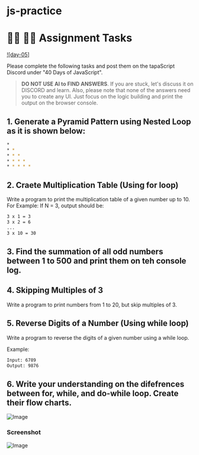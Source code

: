 # js-practice

# **👩‍💻 🧑‍💻 Assignment Tasks**

[![day-05]](https://youtu.be/MDR43-2GvtA 'Video')

Please complete the following tasks and post them on the tapaScript Discord under "40 Days of JavaScript".

> **DO NOT USE AI to FIND ANSWERS**. If you are stuck, let's discuss it on DISCORD and learn. Also, please note that none of the answers need you to create any UI. Just focus on the logic building and print the output on the browser console.

## 1. Generate a Pyramid Pattern using Nested Loop as it is shown below:

```bash
*
* *
* * *
* * * *
* * * * *
```

## 2. Craete Multiplication Table (Using for loop)

Write a program to print the multiplication table of a given number up to 10.
For Example: If N = 3, output should be:

```bash
3 x 1 = 3
3 x 2 = 6
...
3 x 10 = 30
```

## 3. Find the summation of all odd numbers between 1 to 500 and print them on teh console log.

## 4. Skipping Multiples of 3

Write a program to print numbers from 1 to 20, but skip multiples of 3.

## 5. Reverse Digits of a Number (Using while loop)

Write a program to reverse the digits of a given number using a while loop.

Example:

```bash
Input: 6789
Output: 9876
```

## 6. Write your understanding on the difefrences between for, while, and do-while loop. Create their flow charts.

![Image](https://github.com/user-attachments/assets/3e5f997a-378c-42e8-a96e-68d15a9856b9)

### Screenshot

![Image](https://github.com/user-attachments/assets/c9d99a47-6aa7-474c-89df-3c546ec2d3cb)
